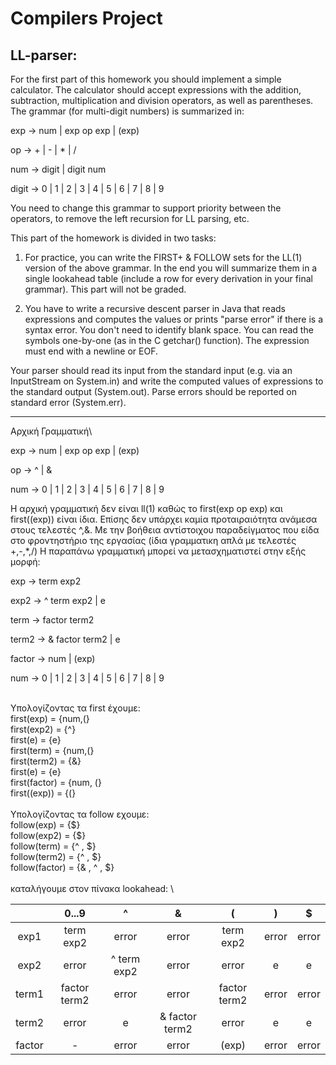 # Compilers Project
## LL-parser:

For the first part of this homework you should implement a simple calculator. The calculator should accept expressions with the addition, subtraction, multiplication and division operators, as well as parentheses. The grammar (for multi-digit numbers) is summarized in:

exp -> num | exp op exp | (exp)

op -> + | - | * | /

num -> digit | digit num

digit -> 0 | 1 | 2 | 3 | 4 | 5 | 6 | 7 | 8 | 9

You need to change this grammar to support priority between the operators, to remove the left recursion for LL parsing, etc.

This part of the homework is divided in two tasks:

1. For practice, you can write the FIRST+ & FOLLOW sets for the LL(1) version of the above grammar. In the end you will summarize them in a single lookahead table (include a row for every derivation in your final grammar). This part will not be graded.

2. You have to write a recursive descent parser in Java that reads expressions and computes the values or prints "parse error" if there is a syntax error. You don't need to identify blank space. You can read the symbols one-by-one (as in the C getchar() function). The expression must end with a newline or EOF.

Your parser should read its input from the standard input (e.g. via an InputStream on System.in) and write the computed values of expressions to the standard output (System.out). Parse errors should be reported on standard error (System.err).

---------------------------------------------------------------------------------------------------------

Αρχική Γραμματική\

exp -> num | exp op exp | (exp)

op -> ^ | &

num -> 0 | 1 | 2 | 3 | 4 | 5 | 6 | 7 | 8 | 9


Η αρχική γραμματική δεν είναι ll(1) καθώς το first(exp op exp) και first((exp)) είναι ίδια.
Επίσης δεν υπάρχει καμία προταιραιότητα ανάμεσα στους τελεστές ^,&. Με την βοήθεια αντίστοιχου παραδείγματος που είδα στο φροντηστήριο της εργασίας (ίδια γραμματικη απλά με τελεστές +,-,*,/) Η παραπάνω γραμματική μπορεί να μετασχηματιστεί στην εξής μορφή:

exp -> term exp2

exp2 -> ^ term exp2
     | e

term -> factor term2

term2 -> & factor term2
      | e

factor -> num
       | (exp)

num -> 0 | 1 | 2 | 3 | 4 | 5 | 6 | 7 | 8 | 9

\
Υπολογίζοντας τα first έχουμε:
\
first(exp) = {num,(}\
first(exp2) = {^}\
first(e) = {e}\
first(term) = {num,(}\
first(term2) = {&}\
first(e) = {e}\
first(factor) = {num, (}\
first((exp)) = {(}\
\
Υπολογίζοντας τα follow εχουμε:
\
follow(exp) = {$}\
follow(exp2) = {$}\
follow(term) = {^ , $}\
follow(term2) = {^ , $}\
follow(factor) = {& , ^ , $}\
\
καταλήγουμε στον πίνακα lookahead:
\

|  | 0...9 | ^ | & | ( | ) | $ |
|:------:|:-----:|:--:|:--:|:--:|:--:|:---:|
| exp1 | term exp2 | error | error | term exp2 | error | error |
| exp2 | error |^ term exp2 | error | error | e | e |
| term1 |factor term2 | error | error | factor term2 | error | error |
| term2 | error | e | & factor term2 | error | e | e |
| factor | - | error | error | (exp) | error | error |

